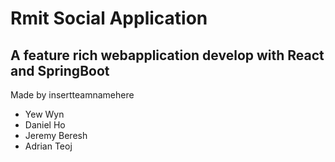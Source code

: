 # Rmit Social Application

## A feature rich webapplication develop with React and SpringBoot

Made by insertteamnamehere
- Yew Wyn
- Daniel Ho
- Jeremy Beresh
- Adrian Teoj
